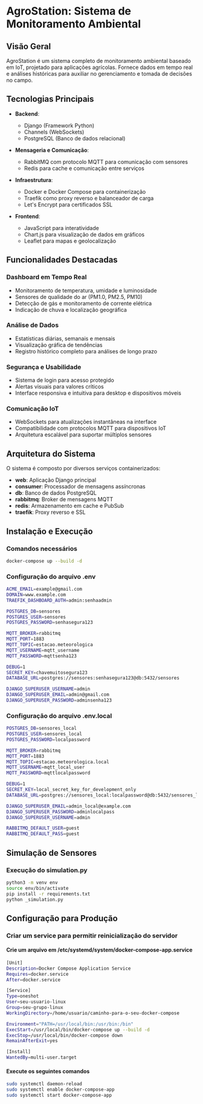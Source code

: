 # AgroStation: Sistema de Monitoramento Ambiental

## Visão Geral

AgroStation é um sistema completo de monitoramento ambiental baseado em IoT, projetado para aplicações agrícolas. Fornece dados em tempo real e análises históricas para auxiliar no gerenciamento e tomada de decisões no campo.

## Tecnologias Principais

- **Backend**:
  - Django (Framework Python)
  - Channels (WebSockets)
  - PostgreSQL (Banco de dados relacional)

- **Mensageria e Comunicação**:
  - RabbitMQ com protocolo MQTT para comunicação com sensores
  - Redis para cache e comunicação entre serviços

- **Infraestrutura**:
  - Docker e Docker Compose para containerização
  - Traefik como proxy reverso e balanceador de carga
  - Let's Encrypt para certificados SSL

- **Frontend**:
  - JavaScript para interatividade
  - Chart.js para visualização de dados em gráficos
  - Leaflet para mapas e geolocalização

## Funcionalidades Destacadas

### Dashboard em Tempo Real
- Monitoramento de temperatura, umidade e luminosidade
- Sensores de qualidade do ar (PM1.0, PM2.5, PM10)
- Detecção de gás e monitoramento de corrente elétrica
- Indicação de chuva e localização geográfica

### Análise de Dados
- Estatísticas diárias, semanais e mensais
- Visualização gráfica de tendências
- Registro histórico completo para análises de longo prazo

### Segurança e Usabilidade
- Sistema de login para acesso protegido
- Alertas visuais para valores críticos
- Interface responsiva e intuitiva para desktop e dispositivos móveis

### Comunicação IoT
- WebSockets para atualizações instantâneas na interface
- Compatibilidade com protocolos MQTT para dispositivos IoT
- Arquitetura escalável para suportar múltiplos sensores

## Arquitetura do Sistema

O sistema é composto por diversos serviços containerizados:
- **web**: Aplicação Django principal
- **consumer**: Processador de mensagens assíncronas
- **db**: Banco de dados PostgreSQL
- **rabbitmq**: Broker de mensagens MQTT
- **redis**: Armazenamento em cache e PubSub
- **traefik**: Proxy reverso e SSL

## Instalação e Execução

### Comandos necessários

```bash
docker-compose up --build -d
```

### Configuração do arquivo .env
```sh
ACME_EMAIL=example@gmail.com
DOMAIN=www.example.com
TRAEFIK_DASHBOARD_AUTH=admin:senhaadmin

POSTGRES_DB=sensores
POSTGRES_USER=sensores
POSTGRES_PASSWORD=senhasegura123

MQTT_BROKER=rabbitmq
MQTT_PORT=1883
MQTT_TOPIC=estacao.meteorologica
MQTT_USERNAME=mqtt_username
MQTT_PASSWORD=mqttsenha123

DEBUG=1
SECRET_KEY=chavemuitosegura123
DATABASE_URL=postgres://sensores:senhasegura123@db:5432/sensores

DJANGO_SUPERUSER_USERNAME=admin
DJANGO_SUPERUSER_EMAIL=admin@gmail.com
DJANGO_SUPERUSER_PASSWORD=adminsenha123
```

### Configuração do arquivo .env.local
```sh
POSTGRES_DB=sensores_local
POSTGRES_USER=sensores_local
POSTGRES_PASSWORD=localpassword

MQTT_BROKER=rabbitmq
MQTT_PORT=1883
MQTT_TOPIC=estacao.meteorologica.local
MQTT_USERNAME=mqtt_local_user
MQTT_PASSWORD=mqttlocalpassword

DEBUG=1
SECRET_KEY=local_secret_key_for_development_only
DATABASE_URL=postgres://sensores_local:localpassword@db:5432/sensores_local

DJANGO_SUPERUSER_EMAIL=admin_local@example.com
DJANGO_SUPERUSER_PASSWORD=adminlocalpass
DJANGO_SUPERUSER_USERNAME=admin

RABBITMQ_DEFAULT_USER=guest 
RABBITMQ_DEFAULT_PASS=guest
```

## Simulação de Sensores

### Execução do simulation.py

```bash
python3 -m venv env
source env/bin/activate
pip install -r requirements.txt
python _simulation.py
```

## Configuração para Produção

### Criar um service para permitir reinicialização do servidor

#### Crie um arquivo em /etc/systemd/system/docker-compose-app.service

```bash
[Unit]
Description=Docker Compose Application Service
Requires=docker.service
After=docker.service

[Service]
Type=oneshot
User=seu-usuario-linux 
Group=seu-grupo-linux
WorkingDirectory=/home/usuario/caminho-para-o-seu-docker-compose

Environment="PATH=/usr/local/bin:/usr/bin:/bin"
ExecStart=/usr/local/bin/docker-compose up --build -d
ExecStop=/usr/local/bin/docker-compose down
RemainAfterExit=yes

[Install]
WantedBy=multi-user.target
```

#### Execute os seguintes comandos
```bash
sudo systemctl daemon-reload
sudo systemctl enable docker-compose-app    
sudo systemctl start docker-compose-app 
```